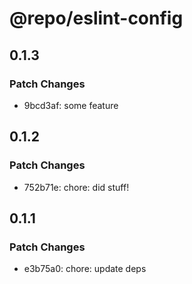 # @repo/eslint-config

## 0.1.3

### Patch Changes

- 9bcd3af: some feature

## 0.1.2

### Patch Changes

- 752b71e: chore: did stuff!

## 0.1.1

### Patch Changes

- e3b75a0: chore: update deps
